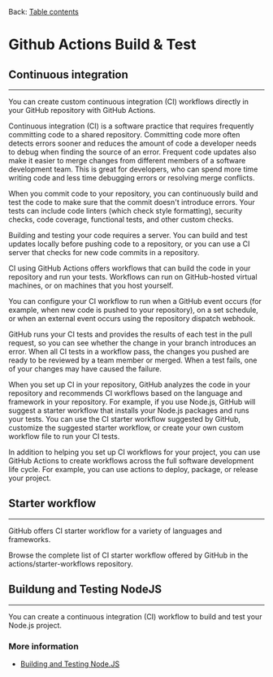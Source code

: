 Back: [Table contents](./gha.md)

# Github Actions Build & Test

## Continuous integration

---

You can create custom continuous integration (CI) workflows directly in your GitHub repository with GitHub Actions.

Continuous integration (CI) is a software practice that requires frequently committing code to a shared repository. Committing code more often detects errors sooner and reduces the amount of code a developer needs to debug when finding the source of an error. Frequent code updates also make it easier to merge changes from different members of a software development team. This is great for developers, who can spend more time writing code and less time debugging errors or resolving merge conflicts.

When you commit code to your repository, you can continuously build and test the code to make sure that the commit doesn't introduce errors. Your tests can include code linters (which check style formatting), security checks, code coverage, functional tests, and other custom checks.

Building and testing your code requires a server. You can build and test updates locally before pushing code to a repository, or you can use a CI server that checks for new code commits in a repository.

CI using GitHub Actions offers workflows that can build the code in your repository and run your tests. Workflows can run on GitHub-hosted virtual machines, or on machines that you host yourself.

You can configure your CI workflow to run when a GitHub event occurs (for example, when new code is pushed to your repository), on a set schedule, or when an external event occurs using the repository dispatch webhook.

GitHub runs your CI tests and provides the results of each test in the pull request, so you can see whether the change in your branch introduces an error. When all CI tests in a workflow pass, the changes you pushed are ready to be reviewed by a team member or merged. When a test fails, one of your changes may have caused the failure.

When you set up CI in your repository, GitHub analyzes the code in your repository and recommends CI workflows based on the language and framework in your repository. For example, if you use Node.js, GitHub will suggest a starter workflow that installs your Node.js packages and runs your tests. You can use the CI starter workflow suggested by GitHub, customize the suggested starter workflow, or create your own custom workflow file to run your CI tests.

In addition to helping you set up CI workflows for your project, you can use GitHub Actions to create workflows across the full software development life cycle. For example, you can use actions to deploy, package, or release your project.

## Starter workflow

---

GitHub offers CI starter workflow for a variety of languages and frameworks.

Browse the complete list of CI starter workflow offered by GitHub in the actions/starter-workflows repository.

## Buildung and Testing NodeJS

---

You can create a continuous integration (CI) workflow to build and test your Node.js project.

### More information

- [Building and Testing Node.JS](https://docs.github.com/en/actions/automating-builds-and-tests/building-and-testing-nodejs)
